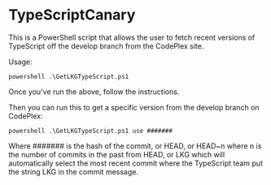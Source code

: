 TypeScriptCanary
================

This is a PowerShell script that allows the user to fetch recent versions of TypeScript off the develop branch from the CodePlex site.

Usage:

    powershell .\GetLKGTypeScript.ps1

Once you've run the above, follow the instructions.

Then you can run this to get a specific version from the develop branch on CodePlex:

    powershell .\GetLKGTypeScript.ps1 use #######

Where ####### is the hash of the commit, or HEAD, or HEAD~n where n is the number of commits in the past from HEAD, or LKG which will automatically select the most recent commit where the TypeScript team put the string LKG in the commit message.
